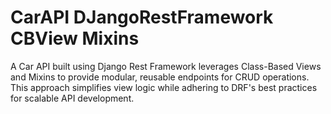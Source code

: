 # CarAPI DJangoRestFramework CBView Mixins
A Car API built using Django Rest Framework leverages Class-Based Views and Mixins to provide modular, reusable endpoints for CRUD operations. This approach simplifies view logic while adhering to DRF's best practices for scalable API development.
